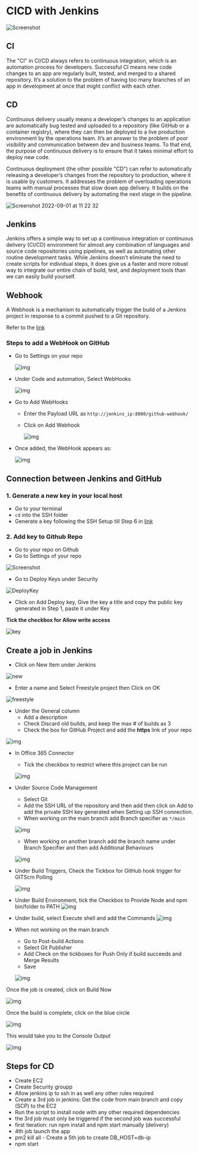 # CICD with Jenkins

![Screenshot](images/Screenshot%202022-09-01%20at%2011.01.13.png)

## CI

The "CI" in CI/CD always refers to continuous integration, which is an automation process for developers. Successful CI means new code changes to an app are regularly built, tested, and merged to a shared repository. It’s a solution to the problem of having too many branches of an app in development at once that might conflict with each other.

## CD

Continuous delivery usually means a developer’s changes to an application are automatically bug tested and uploaded to a repository (like GitHub or a container registry), where they can then be deployed to a live production environment by the operations team. It’s an answer to the problem of poor visibility and communication between dev and business teams. To that end, the purpose of continuous delivery is to ensure that it takes minimal effort to deploy new code.

Continuous deployment (the other possible "CD") can refer to automatically releasing a developer’s changes from the repository to production, where it is usable by customers. It addresses the problem of overloading operations teams with manual processes that slow down app delivery. It builds on the benefits of continuous delivery by automating the next stage in the pipeline.

![Screenshot 2022-09-01 at 11 22 32](https://user-images.githubusercontent.com/102330725/187892064-e451b24f-8bf0-4433-bcbc-7c0e676724fb.png)

## Jenkins

Jenkins offers a simple way to set up a continuous integration or continuous delivery (CI/CD) environment for almost any combination of languages and source code repositories using pipelines, as well as automating other routine development tasks. While Jenkins doesn’t eliminate the need to create scripts for individual steps, it does give us a faster and more robust way to integrate our entire chain of build, test, and deployment tools than we can easily build yourself.

## Webhook

A Webhook is a mechanism to automatically trigger the build of a Jenkins project in response to a commit pushed to a Git repository.

Refer to the [link](https://docs.github.com/en/developers/webhooks-and-events/webhooks/creating-webhooks)

### Steps to add a WebHook on GitHub

- Go to Settings on your repo

  ![img](images/Screenshot%202022-09-01%20at%2016.20.33.png)

- Under Code and automation, Select WebHooks

  ![img](images/Screenshot%202022-09-01%20at%2018.02.21.png)

- Go to Add WebHooks

  - Enter the Payload URL as `http://jenkins_ip:8080/github-webhook/`
  - Click on Add Webhook

    ![img](images/Screenshot%202022-09-01%20at%2017.59.49.png)

- Once added, the WebHook appears as:

  ![img](images/Screenshot%202022-09-01%20at%2018.00.19.png)

## Connection between Jenkins and GitHub

### 1. Generate a new key in your local host

- Go to your terminal
- `cd` into the SSH folder
- Generate a key following the SSH Setup till Step 6 in [link](https://github.com/FatemaZahra/github-ssh-setup)

### 2. Add key to Github Repo

- Go to your repo on Github
- Go to Settings of your repo

![Screenshot](images/Screenshot%202022-09-01%20at%2016.20.33.png)

- Go to Deploy Keys under Security

![DeployKey](images/Screenshot%202022-09-01%20at%2016.38.06.png)

- Click on Add Deploy key, Give the key a title and copy the public key generated in Step 1, paste it under Key

**Tick the checkbox for Allow write access**

![key](images/Screenshot%202022-09-01%20at%2016.53.01.png)

## Create a job in Jenkins

- Click on New Item under Jenkins

![new](images/Screenshot%202022-09-01%20at%2017.17.15.png)

- Enter a name and Select Freestyle project then Click on OK

![freestyle](images/Screenshot%202022-09-01%20at%2017.22.51.png)

- Under the General column
  - Add a description
  - Check Discard old builds, and keep the max # of builds as 3
  - Check the box for GitHub Project and add the **https** link of your repo

![img](images/Screenshot%202022-09-01%20at%2017.25.23.png)

- In Office 365 Connector

  - Tick the checkbox to restrict where this project can be run

  ![img](images/Screenshot%202022-09-01%20at%2017.30.09.png)

- Under Source Code Management

  - Select Git
  - Add the SSH URL of the repository and then add then click on Add to add the private SSH key generated when Setting up SSH connection.
  - When working on the main branch add Branch specifier as `*/main`

  ![img](images/Screenshot%202022-09-01%20at%2017.31.45.png)

  - When working on another branch add the branch name under Branch Specifier and then add Additional Behaviours

  ![img](images/Screenshot%202022-09-01%20at%2017.36.19.png)

- Under Build Triggers, Check the Tickbox for GitHub hook trigger for GITScm Polling

  ![img](images/Screenshot%202022-09-01%20at%2017.42.52.png)

- Under Build Environment, tick the Checkbox to Provide Node and npm bin/folder to PATH
  ![img](images/Screenshot%202022-09-01%20at%2017.40.26.png)

- Under build, select Execute shell and add the Commands
  ![img](images/Screenshot%202022-09-01%20at%2017.43.21.png)

- When not working on the main branch

  - Go to Post-build Actions
  - Select Git Publisher
  - Add Check on the tickboxes for Push Only if build succeeds and Merge Results
  - Save

  ![img](images/Screenshot%202022-09-01%20at%2017.44.25.png)

Once the job is created, click on Build Now

![img](images/Screenshot%202022-09-01%20at%2017.47.49.png)

Once the build is complete, click on the blue circle

![img](images/Screenshot%202022-09-01%20at%2017.49.09.png)

This would take you to the Console Output

![img](images/Screenshot%202022-09-01%20at%2017.51.04.png)

## Steps for CD

- Create EC2
- Create Security groupp
- Allow jenkins ip to ssh in as well any other rules required
- Create a 3rd job in jenkins: Get the code from main branch and copy (SCP) to the EC2
- Run the script to install node with any other required dependencies
- the 3rd job must only be triggered if the second job was successful
- first iteration: run npm install and npm start manually (delivery)
- 4th job launch the app
- pm2 kill all - Create a 5th job to create DB_HOST=db-ip
- npm start
